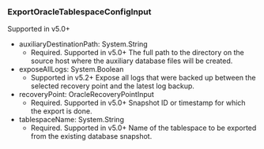 ### ExportOracleTablespaceConfigInput
Supported in v5.0+

- auxiliaryDestinationPath: System.String
  - Required. Supported in v5.0+
      The full path to the directory on the source host where the auxiliary database files will be created.
- exposeAllLogs: System.Boolean
  - Supported in v5.2+
      Expose all logs that were backed up between the selected recovery point and the latest log backup.
- recoveryPoint: OracleRecoveryPointInput
  - Required. Supported in v5.0+
      Snapshot ID or timestamp for which the export is done.
- tablespaceName: System.String
  - Required. Supported in v5.0+
      Name of the tablespace to be exported from the existing database snapshot.
